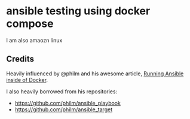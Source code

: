 # ansible testing using docker compose

I am also amaozn linux


## Credits

Heavily influenced by @philm and his awesome article, [Running Ansible inside of Docker](https://medium.com/@tech_phil/running-ansible-inside-docker-550d3bb2bdff). 

I also heavily borrowed from his repositories:

* https://github.com/philm/ansible_playbook
* https://github.com/philm/ansible_target

